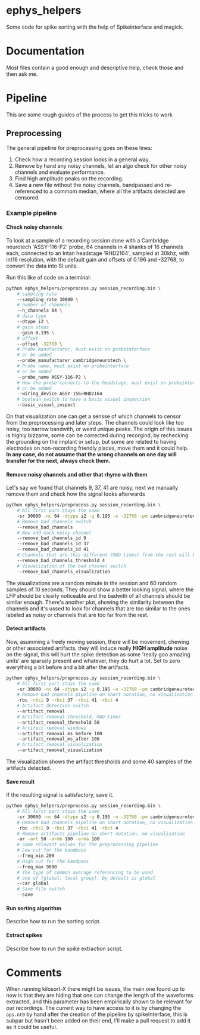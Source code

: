 # ephys_helpers
Some code for spike sorting with the help of Spikeinterface and magick.


# Documentation

Most files contain a good enough and descriptive help, check those and then ask me.


# Pipeline

This are some rough guides of the process to get this tricks to work

## Preprocessing

The general pipeline for preprocessing goes on these lines:

1. Check how a recording session looks in a general way.
2. Remove by hand any noisy channels, let an algo check for other noisy channels and evaluate performance.
3. Find high amplitude peaks on the recording.
4. Save a new file without the noisy channels, bandpassed and re-referenced to a commom median, where all the artifacts detected are censored.

### Example pipeline

#### Check noisy channels
To look at a sample of a recording session done with a Cambridge neurotech 'ASSY-116-P2'
probe, 64 channels in 4 shanks of 16 channels each, connected to an Intan headstage
'RHD2164', sampled at 30khz, with int16 resolution, with the default gain and offsets
of 0.196 and -32768, to convert the data into SI units.

Run this like of code on a terminal:

```bash
python ephys_helpers/preprocess.py session_recording.bin \
    # sampling rate
    --sampling_rate 30000 \
    # number of channels
    --n_channels 64 \
    # data type
    --dtype i2 \
    # gain steps
    --gain 0.195 \
    # offset
    --offset -32768 \
    # Probe manufacturer, must exist on probeinterface
    # or be added
    --probe_manufacturer cambridgeneurotech \
    # Probe name, must exist on probeinterface
    # or be added
    --probe_name ASSY-116-P2 \
    # How the probe connects to the headstage, must exist on probeinterface
    # or be added
    --wiring_device ASSY-156>RHD2164
    # boolean switch to have a basic visual inspection
    --basic_visual_inspect
```

On that visualization one can get a sensse of which channels to censor from the
preprocessing and later steps. The channels could look like too noisy, too narrow
bandwith, or weird unique peaks. The origin of this issues is highly bizzarre,
some can be corrected during recorgind, by rechecking the grounding on the implant
or setup, but some are related to having electrodes on non-recording friendly places,
move them and it could help.
**In any case, do not assume that the wrong channels on one day will transfer for the next, always check them.**


#### Remove noisy channels and other that rhyme with them
Let's say we found that channels 9, 37, 41 are noisy, next we manually remove them and check how the signal looks afterwards

```bash
python ephys_helpers/preprocess.py session_recording.bin \
    # All first part stays the same
    -sr 30000 -nc 64 -dtype i2 -g 0.195 -o -32768 -pm cambridgeneurotech -pn ASSY-116-P2 -wd ASSY-156>RHD216 \
    # Remove bad channels switch
    --remove_bad_channels
    # Now add each noisy channel
    --remove_bad_channels_id 9
    --remove_bad_channels_id 37
    --remove_bad_channels_id 41
    # Channels that are this different (MAD times) from the rest will be removed
    --remove_bad_channels_threshold 4
    # Visualization of the bad channel switch
    --remove_bad_channels_visualization
```


The visualizations are a random minute in the session and 60 random samples of 10
seconds. They should show a better looking signal, where the LFP should be clearly
noticeable and the badwith of all channels should be similar enough. There's another
plot, showing the similarity between the channels and it's ussed to look for channels
that are too similar to the ones labeled as noisy or channels that are too far from
the rest.

#### Detect artifacts

Now, asumming a freely moving session, there will be movement, chewing or other
associated artifacts, they will induce really **HIGH amplitude** noise on the signal,
this will hurt the spike detection as some 'really goo amazing units' are sparsely
present and whatever, they do hurt a lot. Set to zero everything a bit before and
a bit after the artifacts.

```bash
python ephys_helpers/preprocess.py session_recording.bin \
    # All first part stays the same
    -sr 30000 -nc 64 -dtype i2 -g 0.195 -o -32768 -pm cambridgeneurotech -pn ASSY-116-P2 -wd ASSY-156>RHD216 \
    # Remove bad channels pipeline on short notation, no visualization
    -rbc -rbci 9 -rbci 37 -rbci 41 -rbct 4
    # Artifact detection switch
    --artifact_removal
    # Artifact removal threshold, MAD times
    --artifact_removal_threshold 50
    # Artifact removal windows
    --artifact_removal_ms_before 100
    --artifact_removal_ms_after 100
    # Artifact removal visualization
    --artifact_removal_visualization
```

The visualization shows the artifact thresholds and some 40 samples of the artifacts
detected.

#### Save result

If the resulting signal is satisfactory, save it.

```bash
python ephys_helpers/preprocess.py session_recording.bin \
    # All first part stays the same
    -sr 30000 -nc 64 -dtype i2 -g 0.195 -o -32768 -pm cambridgeneurotech -pn ASSY-116-P2 -wd ASSY-156>RHD216 \
    # Remove bad channels pipeline on short notation, no visualization
    -rbc -rbci 9 -rbci 37 -rbci 41 -rbct 4
    # Remove artifacts pipeline on short notation, no visualization
    -ar -art 50 -armb 100 -arma 100
    # Some relevant values for the preprocessing pipeline
    # Low cut for the bandpass
    --freq_min 200
    # High cut for the bandpass
    --freq_max 9000
    # The type of common average referencing to be used
    # one of {global, local group}, by default is global
    --car global
    # Save file switch
    --save
```

#### Run sorting algorithm

Describe how to run the sorting script.



#### Extract spikes

Describe how to run the spike extraction script.


# Comments

When running kilosort-X there might be issues, the main one found up to now is that they are hiding that one can change the length of the waveforms extracted, and this parameter has been empirically shown to be relevant for our recordings. The current way to have access to it is by changing the `ops.nt0` by hand after the creation of the pipeline by spikeInterface, this is subpar but hasn't been added on their end, I'll make a pull request to add it as it could be useful.
